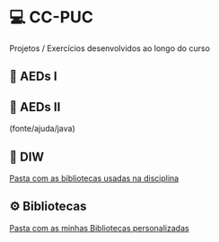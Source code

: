 # 💻 CC-PUC
Projetos / Exercícios desenvolvidos ao longo do curso

## 📁 AEDs I
[](CC-PUC/tree/main/AEDsI)

## 📁 AEDs II
(fonte/ajuda/java)

## 📁 DIW
[Pasta com as bibliotecas usadas na disciplina](fonte/ajuda/java)

## ⚙️ Bibliotecas
[Pasta com as minhas Bibliotecas personalizadas](labs)
